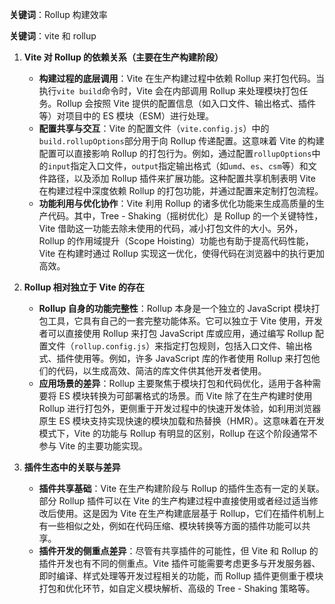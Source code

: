 **关键词**：Rollup 构建效率

**关键词**：vite 和 rollup

1. **Vite 对 Rollup 的依赖关系（主要在生产构建阶段）**

   - **构建过程的底层调用**：Vite 在生产构建过程中依赖 Rollup 来打包代码。当执行`vite build`命令时，Vite 会在内部调用 Rollup 来处理模块打包任务。Rollup 会按照 Vite 提供的配置信息（如入口文件、输出格式、插件等）对项目中的 ES 模块（ESM）进行处理。
   - **配置共享与交互**：Vite 的配置文件（`vite.config.js`）中的`build.rollupOptions`部分用于向 Rollup 传递配置。这意味着 Vite 的构建配置可以直接影响 Rollup 的打包行为。例如，通过配置`rollupOptions`中的`input`指定入口文件，`output`指定输出格式（如`umd`、`es`、`csm`等）和文件路径，以及添加 Rollup 插件来扩展功能。这种配置共享机制表明 Vite 在构建过程中深度依赖 Rollup 的打包功能，并通过配置来定制打包流程。
   - **功能利用与优化协作**：Vite 利用 Rollup 的诸多优化功能来生成高质量的生产代码。其中，Tree - Shaking（摇树优化）是 Rollup 的一个关键特性，Vite 借助这一功能去除未使用的代码，减小打包文件的大小。另外，Rollup 的作用域提升（Scope Hoisting）功能也有助于提高代码性能，Vite 在构建时通过 Rollup 实现这一优化，使得代码在浏览器中的执行更加高效。

2. **Rollup 相对独立于 Vite 的存在**

   - **Rollup 自身的功能完整性**：Rollup 本身是一个独立的 JavaScript 模块打包工具，它具有自己的一套完整功能体系。它可以独立于 Vite 使用，开发者可以直接使用 Rollup 来打包 JavaScript 库或应用，通过编写 Rollup 配置文件（`rollup.config.js`）来指定打包规则，包括入口文件、输出格式、插件使用等。例如，许多 JavaScript 库的作者使用 Rollup 来打包他们的代码，以生成高效、简洁的库文件供其他开发者使用。
   - **应用场景的差异**：Rollup 主要聚焦于模块打包和代码优化，适用于各种需要将 ES 模块转换为可部署格式的场景。而 Vite 除了在生产构建时使用 Rollup 进行打包外，更侧重于开发过程中的快速开发体验，如利用浏览器原生 ES 模块支持实现快速的模块加载和热替换（HMR）。这意味着在开发模式下，Vite 的功能与 Rollup 有明显的区别，Rollup 在这个阶段通常不参与 Vite 的主要功能实现。

3. **插件生态中的关联与差异**
   - **插件共享基础**：Vite 在生产构建阶段与 Rollup 的插件生态有一定的关联。部分 Rollup 插件可以在 Vite 的生产构建过程中直接使用或者经过适当修改后使用。这是因为 Vite 在生产构建底层基于 Rollup，它们在插件机制上有一些相似之处，例如在代码压缩、模块转换等方面的插件功能可以共享。
   - **插件开发的侧重点差异**：尽管有共享插件的可能性，但 Vite 和 Rollup 的插件开发也有不同的侧重点。Vite 插件可能需要考虑更多与开发服务器、即时编译、样式处理等开发过程相关的功能，而 Rollup 插件更侧重于模块打包和优化环节，如自定义模块解析、高级的 Tree - Shaking 策略等。
